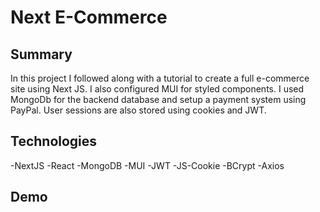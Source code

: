 # Next E-Commerce

## Summary

In this project I followed along with a tutorial to create a full e-commerce site using Next JS. I also configured MUI for styled components. I used MongoDb for the backend database and setup a payment system using PayPal. User sessions are also stored using cookies and JWT.

## Technologies

-NextJS
-React
-MongoDB
-MUI
-JWT
-JS-Cookie
-BCrypt
-Axios

## Demo



